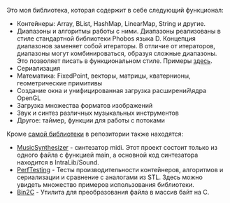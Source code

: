 ﻿ Это моя библиотека, которая содержит в себе следующий функционал:
 - Контейнеры: Array, BList, HashMap, LinearMap, String и другие.
 - Диапазоны и алгоритмы работы с ними. Диапазоны реализованы в стиле стандартной библиотеки Phobos языка D. Концепция диапазонов заменяет собой итераторы. В отличие от итераторов, диапазоны могут комбинироваться, образуя сложные диапазоны. Это позволяет писать в функциональном стиле. Примеры [здесь](PerfTesting/src/PerfTestRanges.cpp).
 - Сериализация
 - Математика: FixedPoint, векторы, матрицы, кватернионы, геометрические примитивы
 - Создание окна и унифицированная загрузка расширений\ядра OpenGL
 - Загрузка множества форматов изображений</li>
 - Звук и синтез различных музыкальных инструментов</li>
 - Другое: таймер, функции для работы с потоками</li>

 Кроме [самой библиотеки](IntraLib) в репозитории также находятся:
 - [MusicSynthesizer](MusicSynthesizer) - синтезатор midi. Этот проект состоит только из одного файла с функцией main, а основной код синтезатора находится в IntraLib/Sound.
 - [PerfTesting](PerfTesting) - Тесты производительности контейнеров, алгоритмов и сериализации и сравнение с аналогами из STL. Здесь можно увидеть множество примеров использования библиотеки.
 - [Bin2C](Bin2C) - Утилита для преобразования файла в массив байт на C.
 